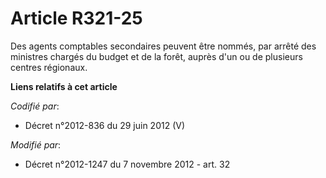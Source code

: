 # Article R321-25

Des agents comptables secondaires peuvent être nommés, par arrêté des ministres chargés du budget et de la forêt, auprès d'un
ou de plusieurs centres régionaux.

**Liens relatifs à cet article**

_Codifié par_:

  - Décret n°2012-836 du 29 juin 2012 (V)

_Modifié par_:

  - Décret n°2012-1247 du 7 novembre 2012 - art. 32
